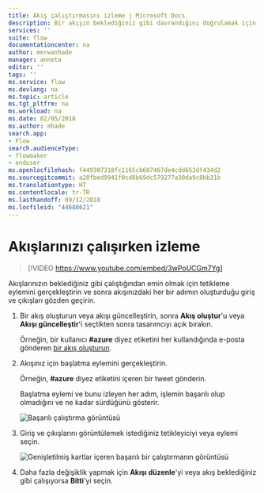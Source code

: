 ```yaml
---
title: Akış çalıştırmasını izleme | Microsoft Docs
description: Bir akışın beklediğiniz gibi davrandığını doğrulamak için her bir adıma ilişkin giriş ve çıkışları görüntüleyin.
services: ''
suite: flow
documentationcenter: na
author: merwanhade
manager: anneta
editor: ''
tags: ''
ms.service: flow
ms.devlang: na
ms.topic: article
ms.tgt_pltfrm: na
ms.workload: na
ms.date: 02/05/2018
ms.author: mhade
search.app:
- Flow
search.audienceType:
- flowmaker
- enduser
ms.openlocfilehash: f449307318fc1165cb607467de4cdd652df434d2
ms.sourcegitcommit: a20fbed9941f0cd8b69dc579277a30da9c8bb31b
ms.translationtype: HT
ms.contentlocale: tr-TR
ms.lasthandoff: 09/12/2018
ms.locfileid: "44688621"
---
```

# <a name="watch-your-flows-in-action"></a>Akışlarınızı çalışırken izleme

>[!VIDEO https://www.youtube.com/embed/3wPoUCGm7Yg]

Akışlarınızın beklediğiniz gibi çalıştığından emin olmak için tetikleme eylemini gerçekleştirin ve sonra akışınızdaki her bir adımın oluşturduğu giriş ve çıkışları gözden geçirin.

1. Bir akış oluşturun veya akışı güncelleştirin, sonra **Akış oluştur**'u veya **Akışı güncelleştir**'i seçtikten sonra tasarımcıyı açık bırakın.

     Örneğin, bir kullanıcı **#azure** diyez etiketini her kullandığında e-posta gönderen [bir akış oluşturun](get-started-logic-flow.md).
1. Akışınız için başlatma eylemini gerçekleştirin.

    Örneğin, **#azure** diyez etiketini içeren bir tweet gönderin.

    Başlatma eylemi ve bunu izleyen her adım, işlemin başarılı olup olmadığını ve ne kadar sürdüğünü gösterir.

    ![Başarılı çalıştırma görüntüsü](./media/see-a-flow-run/successful-flow-run.png)
1. Giriş ve çıkışlarını görüntülemek istediğiniz tetikleyiciyi veya eylemi seçin.

    ![Genişletilmiş kartlar içeren başarılı bir çalıştırmanın görüntüsü](./media/see-a-flow-run/successful-flow-expanded-cards.png)
1. Daha fazla değişiklik yapmak için **Akışı düzenle**'yi veya akış beklediğiniz gibi çalışıyorsa **Bitti**'yi seçin.
